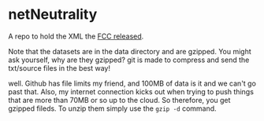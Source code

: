 netNeutrality
=============

A repo to hold the XML the [FCC released]. 

Note that the datasets are in the data directory and are gzipped. You might ask
yourself, why are they gzipped? git is made to compress and send the txt/source
files in the best way! 

well. Github has file limits my friend, and 100MB of data is it and we can't go
past that. Also, my internet connection kicks out when trying to push things that
are more than 70MB or so up to the cloud. So therefore, you get gzipped fileds. 
To unzip them simply use the `gzip -d` command.




[FCC released]:http://www.fcc.gov/files/ecfs/14-28/ecfs-files.htm
